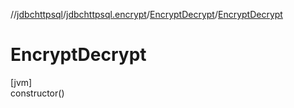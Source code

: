 //[jdbchttpsql](../../../index.md)/[jdbchttpsql.encrypt](../index.md)/[EncryptDecrypt](index.md)/[EncryptDecrypt](-encrypt-decrypt.md)

# EncryptDecrypt

[jvm]\
constructor()
